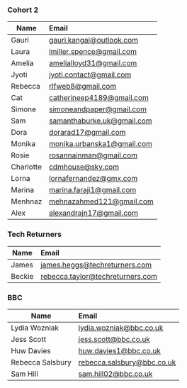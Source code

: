 ### Cohort 2
| Name              | Email               |
| ----------------- |:----------------------- |
| Gauri             | gauri.kangai@outlook.com   |
| Laura             | lmiller.spence@gmail.com    |
| Amelia            | amelialloyd31@gmail.com    |
| Jyoti             | jyoti.contact@gmail.com    | 
| Rebecca           | rlfweb8@gmail.com |
| Cat               | catherineep4189@gmail.com |
| Simone            | simoneandpaper@gmail.com |
| Sam               | samanthaburke.uk@gmail.com |
| Dora              | dorarad17@gmail.com |
| Monika            | monika.urbanska1@gmail.com  |
| Rosie             | rosannainman@gmail.com |
| Charlotte         | cdmhouse@sky.com |
| Lorna             | lornafernandez@gmx.com |
| Marina            | marina.faraji1@gmail.com |
| Menhnaz           | mehnazahmed121@gmail.com |
| Alex              | alexandrajn17@gmail.com |

### Tech Returners
| Name              | Email               |
| ----------------- |:----------------------- |
| James             | james.heggs@techreturners.com    |
| Beckie            | rebecca.taylor@techreturners.com |
### BBC
| Name              | Email               |
| ----------------- |:----------------------- |
| Lydia Wozniak     | lydia.wozniak@bbc.co.uk |
| Jess Scott        | jess.scott@bbc.co.uk |
| Huw Davies        | huw.davies1@bbc.co.uk |
| Rebecca Salsbury  | rebecca.salsbury@bbc.co.uk |
| Sam Hill          | sam.hill02@bbc.co.uk |

[//]: # (gauri.kangai@outlook.com,
lmiller.spence@gmail.com,
amelialloyd31@gmail.com,
jyoti.contact@gmail.com,
rlfweb8@gmail.com,
catherineep4189@gmail.com,
simoneandpaper@gmail.com,
samanthaburke.uk@gmail.com,
dorarad17@gmail.com,
monika.urbanska1@gmail.com,
rosannainman@gmail.com,
cdmhouse@sky.com,
lornafernandez@gmx.com,
marina.faraji1@gmail.com,
mehnazahmed121@gmail.com,
alexandrajn17@gmail.com)


